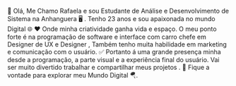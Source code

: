 🧸
 Olá, Me Chamo Rafaela e sou Estudante de Análise e Desenvolvimento de Sistema na Anhanguera 🖥️ .
 Tenho 23 anos e sou apaixonada no mundo Digital  🌐  ❤️
 Onde minha criatividade ganha vida e espaço. O meu ponto forte é na programação de software e interface com carro chefe em Designer de UX e Designer , 
 Também tenho muita habilidade em marketing e comunicação com o usuário.
✅  Portanto á uma grande presença minha desde a programação, a parte visual e a experiência final do usuário. 
Vai ser muito divertido trabalhar e compartilhar meus projetos . 🚀
Fique a vontade para explorar meu Mundo Digital 🪂.




